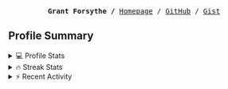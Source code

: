 <p><pre align="center"><strong>Grant Forsythe /</strong> <a href="https://www.grantwforsythe.com/">Homepage</a> / <a href="https://github.com/grantwforsythe">GitHub</a> / <a href="https://gist.github.com/grantwforsythe">Gist</a></pre></p>
 
<h2 align="left">Profile Summary</h2>
<details>
    <summary>💻 Profile Stats</summary>
    <div align="center">
        <img alt="GitHub stats" src="https://github-readme-stats.vercel.app/api?username=grantwforsythe&count_private=true&show_icons=true&hide=stars&border_radius=7&include_all_commits=true&hide_rank=true&custom_title=Grant%27s%20GitHub%20Stats">
        <img alt="Top languages" src="https://github-readme-stats.vercel.app/api/top-langs/?username=grantwforsythe&hide=jupyter+notebook,vim+script&layout=compact&langs_count=6">
    </div>
    <p style="font-size: 11px;" align="center">
        <strong>Note:</strong> Top languages is only a metric of the languages my public code consists of and doesn't reflect experience or skill level.
    </p>
</details>

<details>
    <summary>🔥 Streak Stats</summary>
        <div align="center">
            <img alt="Streak stats" src="https://github-readme-streak-stats.herokuapp.com/?user=grantwforsythe">
        </div>
</details>

 <details>
    <summary>⚡ Recent Activity</summary>
    
  <!--START_SECTION:activity-->
1. ❗️ Opened issue [#1130](https://github.com/mtxr/vscode-sqltools/issues/1130) in [mtxr/vscode-sqltools](https://github.com/mtxr/vscode-sqltools)
2. 🗣 Commented on [#2](https://github.com/JWFrancisLaw/jwfrancislaw.github.io/issues/2) in [JWFrancisLaw/jwfrancislaw.github.io](https://github.com/JWFrancisLaw/jwfrancislaw.github.io)
3. ❗️ Opened issue [#2](https://github.com/JWFrancisLaw/jwfrancislaw.github.io/issues/2) in [JWFrancisLaw/jwfrancislaw.github.io](https://github.com/JWFrancisLaw/jwfrancislaw.github.io)
4. 🗣 Commented on [#3372](https://github.com/javascript-tutorial/en.javascript.info/issues/3372) in [javascript-tutorial/en.javascript.info](https://github.com/javascript-tutorial/en.javascript.info)
5. ❌ Reopened PR [#3372](https://github.com/javascript-tutorial/en.javascript.info/pull/3372) in [javascript-tutorial/en.javascript.info](https://github.com/javascript-tutorial/en.javascript.info)
  <!--END_SECTION:activity-->
    
 </details>
